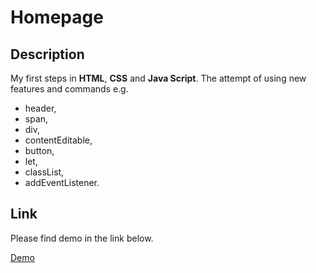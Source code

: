 # Homepage

## Description

My first steps in **HTML**, **CSS** and **Java Script**.
The attempt of using new features and commands e.g.
- header,
- span,
- div,
- contentEditable,
- button,
- let,
- classList,
- addEventListener.

## Link

Please find demo in the link below.

[Demo](https://marti2929.github.io/homepage/)
